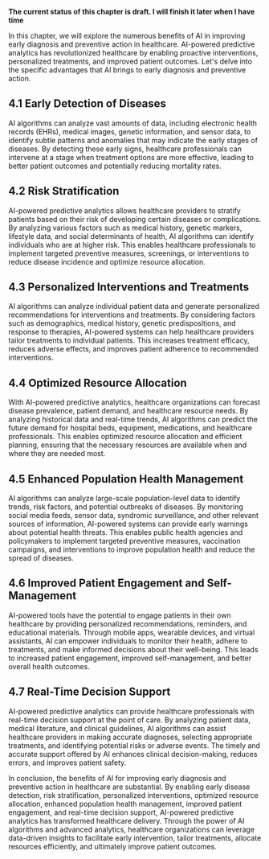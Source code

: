 **The current status of this chapter is draft. I will finish it later when I have time**

In this chapter, we will explore the numerous benefits of AI in improving early diagnosis and preventive action in healthcare. AI-powered predictive analytics has revolutionized healthcare by enabling proactive interventions, personalized treatments, and improved patient outcomes. Let's delve into the specific advantages that AI brings to early diagnosis and preventive action.

4.1 Early Detection of Diseases
-------------------------------

AI algorithms can analyze vast amounts of data, including electronic health records (EHRs), medical images, genetic information, and sensor data, to identify subtle patterns and anomalies that may indicate the early stages of diseases. By detecting these early signs, healthcare professionals can intervene at a stage when treatment options are more effective, leading to better patient outcomes and potentially reducing mortality rates.

4.2 Risk Stratification
-----------------------

AI-powered predictive analytics allows healthcare providers to stratify patients based on their risk of developing certain diseases or complications. By analyzing various factors such as medical history, genetic markers, lifestyle data, and social determinants of health, AI algorithms can identify individuals who are at higher risk. This enables healthcare professionals to implement targeted preventive measures, screenings, or interventions to reduce disease incidence and optimize resource allocation.

4.3 Personalized Interventions and Treatments
---------------------------------------------

AI algorithms can analyze individual patient data and generate personalized recommendations for interventions and treatments. By considering factors such as demographics, medical history, genetic predispositions, and response to therapies, AI-powered systems can help healthcare providers tailor treatments to individual patients. This increases treatment efficacy, reduces adverse effects, and improves patient adherence to recommended interventions.

4.4 Optimized Resource Allocation
---------------------------------

With AI-powered predictive analytics, healthcare organizations can forecast disease prevalence, patient demand, and healthcare resource needs. By analyzing historical data and real-time trends, AI algorithms can predict the future demand for hospital beds, equipment, medications, and healthcare professionals. This enables optimized resource allocation and efficient planning, ensuring that the necessary resources are available when and where they are needed most.

4.5 Enhanced Population Health Management
-----------------------------------------

AI algorithms can analyze large-scale population-level data to identify trends, risk factors, and potential outbreaks of diseases. By monitoring social media feeds, sensor data, syndromic surveillance, and other relevant sources of information, AI-powered systems can provide early warnings about potential health threats. This enables public health agencies and policymakers to implement targeted preventive measures, vaccination campaigns, and interventions to improve population health and reduce the spread of diseases.

4.6 Improved Patient Engagement and Self-Management
---------------------------------------------------

AI-powered tools have the potential to engage patients in their own healthcare by providing personalized recommendations, reminders, and educational materials. Through mobile apps, wearable devices, and virtual assistants, AI can empower individuals to monitor their health, adhere to treatments, and make informed decisions about their well-being. This leads to increased patient engagement, improved self-management, and better overall health outcomes.

4.7 Real-Time Decision Support
------------------------------

AI-powered predictive analytics can provide healthcare professionals with real-time decision support at the point of care. By analyzing patient data, medical literature, and clinical guidelines, AI algorithms can assist healthcare providers in making accurate diagnoses, selecting appropriate treatments, and identifying potential risks or adverse events. The timely and accurate support offered by AI enhances clinical decision-making, reduces errors, and improves patient safety.

In conclusion, the benefits of AI for improving early diagnosis and preventive action in healthcare are substantial. By enabling early disease detection, risk stratification, personalized interventions, optimized resource allocation, enhanced population health management, improved patient engagement, and real-time decision support, AI-powered predictive analytics has transformed healthcare delivery. Through the power of AI algorithms and advanced analytics, healthcare organizations can leverage data-driven insights to facilitate early intervention, tailor treatments, allocate resources efficiently, and ultimately improve patient outcomes.
